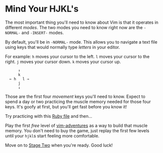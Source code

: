 # Mind Your HJKL's

The most important thing you'll need to know about Vim is that it operates in different _modes_.
The two modes you need to know right now are the `-NORMAL-` and `-INSERT-` modes.

By default, you'll be in `-NORMAL-` mode.
This allows you to navigate a text file using keys that would normally type _letters_ in your editor.

For example:
`h` moves your cursor to the left.
`l` moves your cursor to the right.
`j` moves your cursor down.
`k` moves your cursor up.

          ↑
          k 
      ← h   l →
          j
          ↓

Those are the first four _movement_ keys you'll need to know.
Expect to spend a day or two practicing the muscle memory needed for those four keys.
It's goofy at first, but you'll get fast before you know it!

Try practicing with this [Ruby file](/stage_1) and then...

Play the first _free_ level of [vim-adventures](www.vim-adventures.com) as a way to build that muscle memory.
You don't need to buy the game, just replay the first few levels until your `hjkl`s start feeling more comfortable.

Move on to [Stage Two](/stage_2.md) when you're ready. Good luck!
